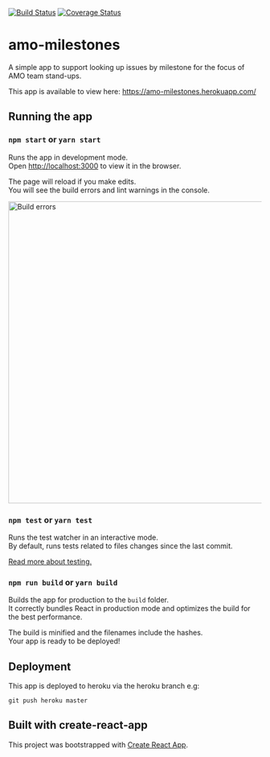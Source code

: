 [![Build Status](https://travis-ci.org/mozilla/amo-milestones.svg?branch=master)](https://travis-ci.org/mozilla/amo-milestones)
[![Coverage Status](https://coveralls.io/repos/github/mozilla/amo-milestones/badge.svg?branch=master)](https://coveralls.io/github/mozilla/amo-milestones?branch=master)

# amo-milestones

A simple app to support looking up issues by milestone for the focus of AMO
team stand-ups.

This app is available to view here: https://amo-milestones.herokuapp.com/

## Running the app

### `npm start` or `yarn start`

Runs the app in development mode.<br>
Open [http://localhost:3000](http://localhost:3000) to view it in the browser.

The page will reload if you make edits.<br>
You will see the build errors and lint warnings in the console.

<img src='https://camo.githubusercontent.com/41678b3254cf583d3186c365528553c7ada53c6e/687474703a2f2f692e696d6775722e636f6d2f466e4c566677362e706e67' width='600' alt='Build errors'>

### `npm test` or `yarn test`

Runs the test watcher in an interactive mode.<br>
By default, runs tests related to files changes since the last commit.

[Read more about testing.](https://github.com/facebookincubator/create-react-app/blob/master/packages/react-scripts/template/README.md#running-tests)

### `npm run build` or `yarn build`

Builds the app for production to the `build` folder.<br>
It correctly bundles React in production mode and optimizes the build for the best performance.

The build is minified and the filenames include the hashes.<br>
Your app is ready to be deployed!


## Deployment

This app is deployed to heroku via the heroku branch e.g:

```
git push heroku master
```

## Built with create-react-app

This project was bootstrapped with [Create React App](https://github.com/facebookincubator/create-react-app).
